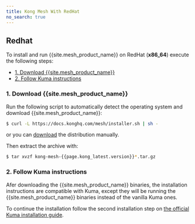 ```yaml
---
title: Kong Mesh With RedHat
no_search: true
---
```


## Redhat

To install and run {{site.mesh_product_name}} on RedHat (**x86_64**) execute the following steps:

* [1. Download {{site.mesh_product_name}}](#_1-download-kong-mesh)
* [2. Follow Kuma instructions](#_2-follow-kuma-instructions)

### 1. Download {{site.mesh_product_name}}

Run the following script to automatically detect the operating system and download {{site.mesh_product_name}}:

```sh
$ curl -L https://docs.konghq.com/mesh/installer.sh | sh -
```

or you can [download](https://kong.bintray.com/kong-mesh/kong-mesh-{{page.kong_latest.version}}-rhel-amd64.tar.gz) the distribution manually.

Then extract the archive with:

```sh
$ tar xvzf kong-mesh-{{page.kong_latest.version}}*.tar.gz
```

### 2. Follow Kuma instructions

Afer downloading the {{site.mesh_product_name}} binaries, the installation instructions are compatible with Kuma, except they will be running the {{site.mesh_product_name}} binaries instead of the vanilla Kuma ones.

To continue the installation follow the second installation step on [the official Kuma installation guide](https://kuma.io/docs/0.7.1/installation/redhat/#_2-run-kuma).
